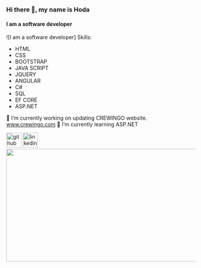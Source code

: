 ### Hi there 👋, my name is Hoda
#### I am a software developer
![I am a software developer]
Skills: 
* HTML
* CSS
* BOOTSTRAP
* JAVA SCRIPT
* JQUERY
* ANGULAR
* C#
* SQL
* EF CORE
* ASP.NET


🔭 I’m currently working on updating CREWINGO website.  www.crewingo.com 
🌱 I’m currently learning ASP.NET 


[<img src='https://cdn.jsdelivr.net/npm/simple-icons@3.0.1/icons/github.svg' alt='github' height='40'>](https://github.com/https://github.com/Eng-HodaAhmed/)  [<img src='https://cdn.jsdelivr.net/npm/simple-icons@3.0.1/icons/linkedin.svg' alt='linkedin' height='40'>](https://www.linkedin.com/in/https://www.linkedin.com/in/huda-shehab-eldein-2446a1206//)  
<img src='https://assets-global.website-files.com/62e95dddfb380a0e61193e7d/634970c7cbeed5644711b937_62fd57ccd6890f25796f92f9_AdobeStock_295461823.jpeg' width='600' height='300'>
